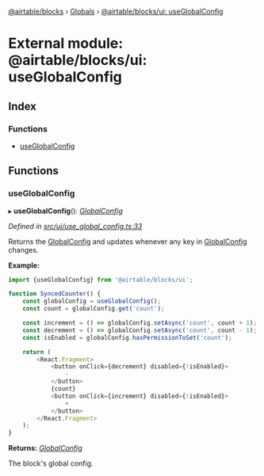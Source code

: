 [@airtable/blocks](../README.md) › [Globals](../globals.md) ›
[@airtable/blocks/ui: useGlobalConfig](_airtable_blocks_ui__useglobalconfig.md)

# External module: @airtable/blocks/ui: useGlobalConfig

## Index

### Functions

-   [useGlobalConfig](_airtable_blocks_ui__useglobalconfig.md#useglobalconfig)

## Functions

### useGlobalConfig

▸ **useGlobalConfig**(): _[GlobalConfig](_airtable_blocks__globalconfig.md#globalconfig)_

_Defined in
[src/ui/use_global_config.ts:33](https://github.com/airtable/blocks/blob/@airtable/blocks@0.0.35/packages/sdk/src/ui/use_global_config.ts#L33)_

Returns the [GlobalConfig](_airtable_blocks__globalconfig.md#globalconfig) and updates whenever any
key in [GlobalConfig](_airtable_blocks__globalconfig.md#globalconfig) changes.

**Example:**

```js
import {useGlobalConfig} from '@airtable/blocks/ui';

function SyncedCounter() {
    const globalConfig = useGlobalConfig();
    const count = globalConfig.get('count');

    const increment = () => globalConfig.setAsync('count', count + 1);
    const decrement = () => globalConfig.setAsync('count', count - 1);
    const isEnabled = globalConfig.hasPermissionToSet('count');

    return (
        <React.Fragment>
            <button onClick={decrement} disabled={!isEnabled}>
                -
            </button>
            {count}
            <button onClick={increment} disabled={!isEnabled}>
                +
            </button>
        </React.Fragment>
    );
}
```

**Returns:** _[GlobalConfig](_airtable_blocks__globalconfig.md#globalconfig)_

The block's global config.
